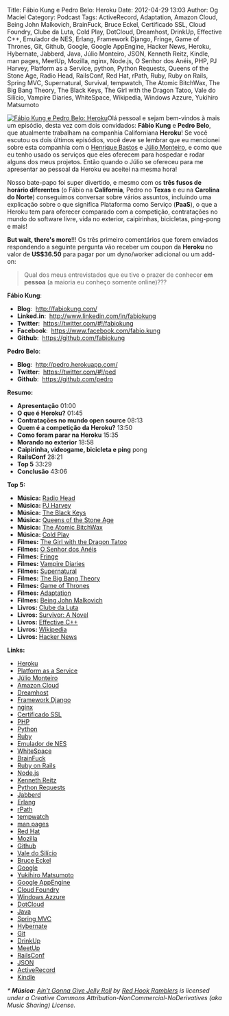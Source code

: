 Title: Fábio Kung e Pedro Belo: Heroku
Date: 2012-04-29 13:03
Author: Og Maciel
Category: Podcast
Tags: ActiveRecord, Adaptation, Amazon Cloud, Being John Malkovich, BrainFuck, Bruce Eckel, Certificado SSL, Cloud Foundry, Clube da Luta, Cold Play, DotCloud, Dreamhost, DrinkUp, Effective C++, Emulador de NES, Erlang, Framework Django, Fringe, Game of Thrones, Git, Github, Google, Google AppEngine, Hacker News, Heroku, Hybernate, Jabberd, Java, Júlio Monteiro, JSON, Kenneth Reitz, Kindle, man pages, MeetUp, Mozilla, nginx, Node.js, O Senhor dos Anéis, PHP, PJ Harvey, Platform as a Service, python, Python Requests, Queens of the Stone Age, Radio Head, RailsConf, Red Hat, rPath, Ruby, Ruby on Rails, Spring MVC, Supernatural, Survival, tempwatch, The Atomic BitchWax, The Big Bang Theory, The Black Keys, The Girl with the Dragon Tatoo, Vale do Silício, Vampire Diaries, WhiteSpace, Wikipedia, Windows Azzure, Yukihiro Matsumoto


[![Fábio Kung e Pedro Belo:
Heroku](http://www.castalio.info/wp-content/uploads/2012/04/fabiokung_pedrobelo-300x196.png "Fábio Kung e Pedro Belo: Heroku")](http://www.castalio.info/wp-content/uploads/2012/04/fabiokung_pedrobelo.png)Olá
pessoal e sejam bem-vindos à mais um episódio, desta vez com dois
convidados: **Fábio Kung** e **Pedro Belo**, que atualmente trabalham na
companhia Californiana **Heroku**! Se você escutou os dois últimos
episódios, você deve se lembrar que eu mencionei sobre esta companhia
com o [Henrique
Bastos](http://www.castalio.info/henrique-bastos-welcome-to-the-django/ "http://www.castalio.info/henrique-bastos-welcome-to-the-django/")
e [Júlio
Monteiro](http://www.castalio.info/julio-monteiro-jobscore/ "http://www.castalio.info/julio-monteiro-jobscore/"),
e como que eu tenho usado os serviços que eles oferecem para hospedar e
rodar alguns dos meus projetos. Então quando o Júlio se ofereceu para me
apresentar ao pessoal da Heroku eu aceitei na mesma hora!

Nosso bate-papo foi super divertido, e mesmo com os **três fusos de
horário diferentes** (o Fábio na **California**, Pedro no **Texas** e eu
na **Carolina do Norte**) conseguimos conversar sobre vários assuntos,
incluindo uma explicação sobre o que significa Plataforma como Serviço
(**PaaS**), o que a Heroku tem para oferecer comparado com a competição,
contratações no mundo do software livre, vida no exterior, caipirinhas,
bicicletas, ping-pong e mais!

**But wait, there's more**!!! Os três primeiro comentários que forem
enviados respondendo a seguinte pergunta vão receber um coupon da
**Heroku** no valor de **US\$36.50** para pagar por um dyno/worker
adicional ou um add-on:

> Qual dos meus entrevistados que eu tive o prazer de conhecer **em
> pessoa** (a maioria eu conheço somente online)???

**Fábio Kung**:

-   **Blog**:  <http://fabiokung.com/>
-   **Linked.in**:  <http://www.linkedin.com/in/fabiokung>
-   **Twitter**:  <https://twitter.com/#!/fabiokung>
-   **Facebook**:  <https://www.facebook.com/fabio.kung>
-   **Github**:  <https://github.com/fabiokung>

**Pedro Belo**:

-   **Blog**:  <http://pedro.herokuapp.com/>
-   **Twitter**:  <https://twitter.com/#!/ped>
-   **Github**:  <https://github.com/pedro>

**Resumo:**

-   **Apresentação** 01:00
-   **O que é Heroku?** 01:45
-   **Contratações no mundo open source** 08:13
-   **Quem é a competição da Heroku?** 13:50
-   **Como foram parar na Heroku** 15:35
-   **Morando no exterior** 18:58
-   **Caipirinha, videogame, bicicleta e ping** pong
-   **RailsConf** 28:21
-   **Top 5** 33:29
-   **Conclusão** 43:06

**Top 5:**

-   **Música:** [Radio Head](http://www.last.fm/search?q=Radio+Head)
-   **Música:** [PJ Harvey](http://www.last.fm/search?q=PJ+Harvey)
-   **Música:** [The Black
    Keys](http://www.last.fm/search?q=The+Black+Keys)
-   **Música:** [Queens of the Stone
    Age](http://www.last.fm/search?q=Queens+of+the+Stone+Age)
-   **Música:** [The Atomic
    BitchWax](http://www.last.fm/search?q=The+Atomic+BitchWax)
-   **Música:** [Cold Play](http://www.last.fm/search?q=Cold+Play)
-   **Filmes:** [The Girl with the Dragon
    Tatoo](http://www.imdb.com/find?s=all&q=The+Girl+with+the+Dragon+Tatoo)
-   **Filmes:** [O Senhor dos
    Anéis](http://www.imdb.com/find?s=all&q=O+Senhor+dos+Anéis)
-   **Filmes:** [Fringe](http://www.imdb.com/find?s=all&q=Fringe)
-   **Filmes:** [Vampire
    Diaries](http://www.imdb.com/find?s=all&q=Vampire+Diaries)
-   **Filmes:**
    [Supernatural](http://www.imdb.com/find?s=all&q=Supernatural)
-   **Filmes:** [The Big Bang
    Theory](http://www.imdb.com/find?s=all&q=The+Big+Bang+Theory)
-   **Filmes:** [Game of
    Thrones](http://www.imdb.com/find?s=all&q=Game+of+Thrones)
-   **Filmes:**
    [Adaptation](http://www.imdb.com/find?s=all&q=Adaptation)
-   **Filmes:** [Being John
    Malkovich](http://www.imdb.com/find?s=all&q=Being+John+Malkovich)
-   **Livros:** [Clube da
    Luta](http://www.amazon.com/s/ref=nb_sb_noss?url=search-alias%3Dstripbooks&field-keywords=Clube+da+Luta)
-   **Livros:** [Survivor: A
    Novel](http://www.amazon.com/Survivor-A-Novel-Chuck-Palahniuk/dp/0385498721?tag=duckduckgo-d-20 "Survivor: A Novel")
-   **Livros:** [Effective
    C++](http://www.amazon.com/s/ref=nb_sb_noss?url=search-alias%3Dstripbooks&field-keywords=Effective+C++)
-   **Livros:**
    [Wikipedia](http://www.amazon.com/s/ref=nb_sb_noss?url=search-alias%3Dstripbooks&field-keywords=Wikipedia)
-   **Livros:** [Hacker
    News](http://www.amazon.com/s/ref=nb_sb_noss?url=search-alias%3Dstripbooks&field-keywords=Hacker+News)

**Links:**

-   [Heroku](https://duckduckgo.com/?q=Heroku)
-   [Platform as a
    Service](https://duckduckgo.com/?q=Platform+as+a+Service)
-   [Júlio Monteiro](https://duckduckgo.com/?q=Júlio+Monteiro)
-   [Amazon Cloud](https://duckduckgo.com/?q=Amazon+Cloud)
-   [Dreamhost](https://duckduckgo.com/?q=Dreamhost)
-   [Framework Django](https://duckduckgo.com/?q=Framework+Django)
-   [nginx](https://duckduckgo.com/?q=nginx)
-   [Certificado SSL](https://duckduckgo.com/?q=Certificado+SSL)
-   [PHP](https://duckduckgo.com/?q=PHP)
-   [Python](https://duckduckgo.com/?q=Python)
-   [Ruby](https://duckduckgo.com/?q=Ruby)
-   [Emulador de NES](https://duckduckgo.com/?q=Emulador+de+NES)
-   [WhiteSpace](https://duckduckgo.com/?q=WhiteSpace)
-   [BrainFuck](https://duckduckgo.com/?q=BrainFuck)
-   [Ruby on Rails](https://duckduckgo.com/?q=Ruby+on+Rails)
-   [Node.js](https://duckduckgo.com/?q=Node.js)
-   [Kenneth Reitz](https://duckduckgo.com/?q=Kenneth+Reitz)
-   [Python Requests](https://duckduckgo.com/?q=Python+Requests)
-   [Jabberd](https://duckduckgo.com/?q=Jabberd)
-   [Erlang](https://duckduckgo.com/?q=Erlang)
-   [rPath](https://duckduckgo.com/?q=rPath)
-   [tempwatch](https://duckduckgo.com/?q=tempwatch)
-   [man pages](https://duckduckgo.com/?q=man+pages)
-   [Red Hat](https://duckduckgo.com/?q=Red+Hat)
-   [Mozilla](https://duckduckgo.com/?q=Mozilla)
-   [Github](https://duckduckgo.com/?q=Github)
-   [Vale do Silício](https://duckduckgo.com/?q=Vale+do+Silício)
-   [Bruce Eckel](https://duckduckgo.com/?q=Bruce+Eckel)
-   [Google](https://duckduckgo.com/?q=Google)
-   [Yukihiro Matsumoto](https://duckduckgo.com/?q=Yukihiro+Matsumoto)
-   [Google AppEngine](https://duckduckgo.com/?q=Google+AppEngine)
-   [Cloud Foundry](https://duckduckgo.com/?q=Cloud+Foundry)
-   [Windows Azzure](https://duckduckgo.com/?q=Windows+Azzure)
-   [DotCloud](https://duckduckgo.com/?q=DotCloud)
-   [Java](https://duckduckgo.com/?q=Java)
-   [Spring MVC](https://duckduckgo.com/?q=Spring+MVC)
-   [Hybernate](https://duckduckgo.com/?q=Hybernate)
-   [Git](https://duckduckgo.com/?q=Git)
-   [DrinkUp](https://duckduckgo.com/?q=DrinkUp)
-   [MeetUp](https://duckduckgo.com/?q=MeetUp)
-   [RailsConf](https://duckduckgo.com/?q=RailsConf)
-   [JSON](https://duckduckgo.com/?q=JSON)
-   [ActiveRecord](https://duckduckgo.com/?q=ActiveRecord)
-   [Kindle](https://duckduckgo.com/?q=Kindle)

*\* **Música**: [Ain't Gonna Give Jelly
Roll](http://freemusicarchive.org/music/Red_Hook_Ramblers/Live__WFMU_on_Antique_Phonograph_Music_Program_with_MAC_Feb_8_2011/Red_Hook_Ramblers_-_12_-_Aint_Gonna_Give_Jelly_Roll "http://freemusicarchive.org/music/Red_Hook_Ramblers/Live__WFMU_on_Antique_Phonograph_Music_Program_with_MAC_Feb_8_2011/Red_Hook_Ramblers_-_12_-_Aint_Gonna_Give_Jelly_Roll")
by [Red Hook
Ramblers](http://freemusicarchive.org/music/Red_Hook_Ramblers/ "http://freemusicarchive.org/music/Red_Hook_Ramblers/")
is licensed under a Creative Commons
Attribution-NonCommercial-NoDerivatives (aka Music Sharing) License.*

